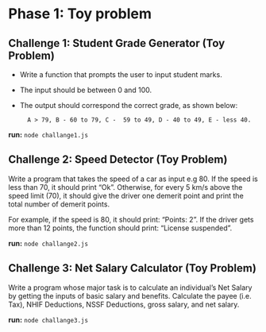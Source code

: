 # Phase 1: Toy problem

## Challenge 1: Student Grade Generator (Toy Problem)

- Write a function that prompts the user to input student marks.
- The input should be between 0 and 100.
- The output should correspond the correct grade, as shown below: 

        A > 79, B - 60 to 79, C -  59 to 49, D - 40 to 49, E - less 40.

**run:**
`node challange1.js`

## Challenge 2: Speed Detector (Toy Problem)

Write a program that takes the speed of a car as input e.g 80. If the speed is less than 70, it should print “Ok”. Otherwise, for every 5 km/s above the speed limit (70), it should give the driver one demerit point and print the total number of demerit points.

   For example, if the speed is 80, it should print: “Points: 2”. If the driver gets more than 12 points, the function should print: “License suspended”.

**run:**
`node challange2.js`

## Challenge 3: Net Salary Calculator (Toy Problem)

Write a program whose major task is to calculate an individual’s Net Salary by getting the inputs of basic salary and benefits. Calculate the payee (i.e. Tax), NHIF Deductions, NSSF Deductions, gross salary, and net salary.

**run:**
`node challange3.js`